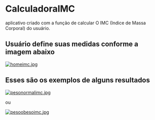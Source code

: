 # CalculadoraIMC
aplicativo criado com a função de calcular O IMC (Indice de Massa Corporal) do usuário.

<h2> Usuário define suas medidas conforme a imagem abaixo </h2>

[![homeimc.jpg](https://i.postimg.cc/RCRpjnHs/homeimc.jpg)](https://postimg.cc/dDh9C3nr)


<h2> Esses são os exemplos de alguns resultados </h2>

[![pesonormalimc.jpg](https://i.postimg.cc/QMJcHcsv/pesonormalimc.jpg)](https://postimg.cc/3yWkq4kZ)

ou

[![pesoobesoimc.jpg](https://i.postimg.cc/T1pb7SmX/pesoobesoimc.jpg)](https://postimg.cc/FkX11TDP)
